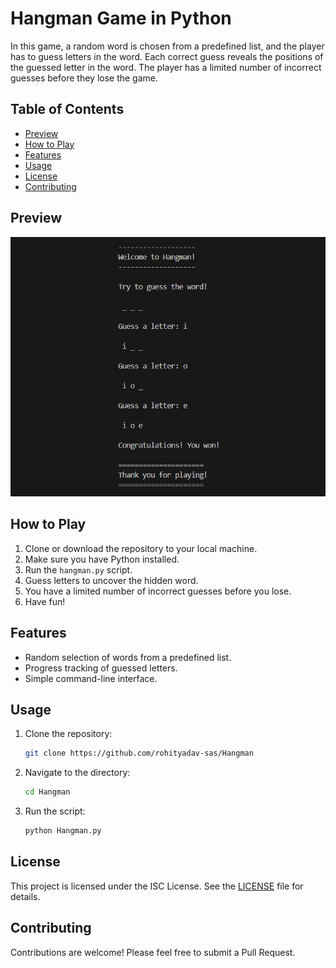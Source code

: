 # Hangman Game in Python

In this game, a random word is chosen from a predefined list, and the player has to guess letters in the word. Each correct guess reveals the positions of the guessed letter in the word. The player has a limited number of incorrect guesses before they lose the game.

## Table of Contents
- [Preview](#preview)
- [How to Play](#how-to-play)
- [Features](#features)
- [Usage](#usage)
- [License](#license)
- [Contributing](#contributing)

## Preview

![preview.png](./assets/preview.png?raw=true)

## How to Play

1. Clone or download the repository to your local machine.
2. Make sure you have Python installed.
3. Run the `hangman.py` script.
4. Guess letters to uncover the hidden word.
5. You have a limited number of incorrect guesses before you lose.
6. Have fun!

## Features

- Random selection of words from a predefined list.
- Progress tracking of guessed letters.
- Simple command-line interface.

## Usage

1. Clone the repository:
    ```bash
    git clone https://github.com/rohityadav-sas/Hangman
    ```

2. Navigate to the directory:
    ```bash
    cd Hangman
    ```

3. Run the script:
   ```bash
   python Hangman.py
   ```

## License

This project is licensed under the ISC License. See the [LICENSE](./LICENSE) file for details.

## Contributing

Contributions are welcome! Please feel free to submit a Pull Request.
